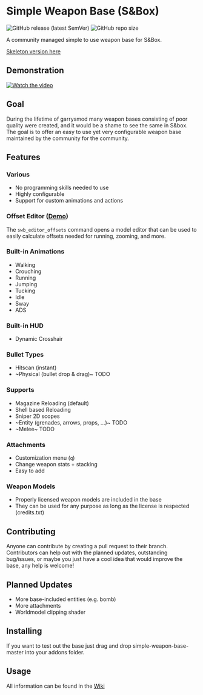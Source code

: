# Simple Weapon Base (S&Box)
![GitHub release (latest SemVer)](https://img.shields.io/github/v/release/timmybo5/simple-weapon-base)
![GitHub repo size](https://img.shields.io/github/repo-size/timmybo5/simple-weapon-base)

A community managed simple to use weapon base for S&amp;Box.

[Skeleton version here](https://github.com/timmybo5/swb-skeleton)

## Demonstration
[![Watch the video](https://img.youtube.com/vi/Rxt6uaDyAfI/maxresdefault.jpg)](https://www.youtube.com/watch?v=Rxt6uaDyAfI)

## Goal
During the lifetime of garrysmod many weapon bases consisting of poor quality were created, and it would be a shame to see the same in S&box. The goal is to offer an easy to use yet very configurable weapon base maintained by the community for the community.

## Features

### Various
* No programming skills needed to use
* Highly configurable
* Support for custom animations and actions

### Offset Editor ([Demo](https://www.youtube.com/watch?v=j5jRZZDgej8))
The `swb_editor_offsets` command opens a model editor that can be used to easily calculate offsets needed for running, zooming, and more.

### Built-in Animations
* Walking
* Crouching
* Running
* Jumping
* Tucking
* Idle
* Sway
* ADS

### Built-in HUD
* Dynamic Crosshair

### Bullet Types
* Hitscan (instant)
* ~Physical (bullet drop & drag)~ TODO

### Supports
* Magazine Reloading (default)
* Shell based Reloading
* Sniper 2D scopes
* ~Entity (grenades, arrows, props, ...)~ TODO
* ~Melee~ TODO

### Attachments
* Customization menu (`q`)
* Change weapon stats + stacking
* Easy to add

### Weapon Models
* Properly licensed weapon models are included in the base
* They can be used for any purpose as long as the license is respected (credits.txt)

## Contributing
Anyone can contribute by creating a pull request to their branch. Contributors can help out with the planned updates, outstanding bug/issues, or maybe you just have a cool idea that would improve the base, any help is welcome!

## Planned Updates
* More base-included entities (e.g. bomb)
* More attachments
* Worldmodel clipping shader

## Installing
If you want to test out the base just drag and drop simple-weapon-base-master into your addons folder.

## Usage
All information can be found in the [Wiki](https://github.com/timmybo5/simple-weapon-base/wiki)

